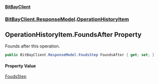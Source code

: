 #### [BitBayClient](./index.md 'index')
### [BitBayClient.ResponseModel](./BitBayClient-ResponseModel.md 'BitBayClient.ResponseModel').[OperationHistoryItem](./BitBayClient-ResponseModel-OperationHistoryItem.md 'BitBayClient.ResponseModel.OperationHistoryItem')
## OperationHistoryItem.FoundsAfter Property
Founds after this operation.  
```csharp
public BitBayClient.ResponseModel.FoudsStep FoundsAfter { get; set; }
```
#### Property Value
[FoudsStep](./BitBayClient-ResponseModel-FoudsStep.md 'BitBayClient.ResponseModel.FoudsStep')  
